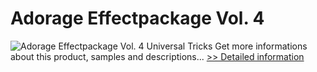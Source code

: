 # Adorage Effectpackage Vol. 4
![Adorage Effectpackage Vol. 4](https://mycommerce.akamaized.net/api/pimages/P532169/BIG/532169.JPG)
Universal Tricks
 Get more informations about this product, samples and descriptions...
[>> Detailed information](https://secure.element5.com/esales/product.html?productid=532169&affiliateid=200057808)